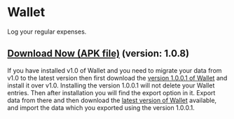 # Wallet
Log your regular expenses.


## [Download Now (APK file)][1] (version: 1.0.8)


If you have installed v1.0 of Wallet and you need to migrate your data from v1.0 to the latest version
then first download the [version 1.0.0.1 of Wallet][2] and install it over v1.0. Installing the version 1.0.0.1 will not delete your Wallet entries.
Then after installation you will find the export option in it.
Export data from there and then download the [latest version of Wallet][1] available, and import the data which you exported using the version 1.0.0.1.

 [1]: https://github.com/abdulmoizhussain/Wallet/releases/download/v1.0.8-versionCode-9/Wallet-v1.0.8.apk
 [2]: https://github.com/abdulmoizhussain/Wallet/releases/download/v1.0.0.1/Wallet-v1.0.0.1.apk
